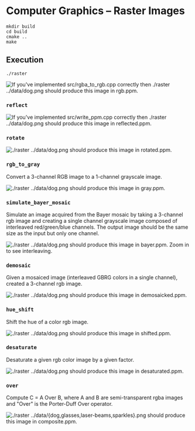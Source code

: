 # Computer Graphics – Raster Images

    mkdir build
    cd build
    cmake ..
    make

## Execution

    ./raster


![If you've implemented `src/rgba_to_rgb.cpp` correctly then `./raster
../data/dog.png` should produce this image in
`rgb.ppm`.](images/rgb.png) 

### `reflect`

![If you've implemented `src/write_ppm.cpp` correctly then `./raster
../data/dog.png` should produce this image in
`reflected.ppm`.](images/reflected.png) 

### `rotate`

![`./raster
../data/dog.png` should produce this image in
`rotated.ppm`.](images/rotated.png) 

### `rgb_to_gray`

Convert a 3-channel RGB image to a 1-channel grayscale image.

![`./raster
../data/dog.png` should produce this image in
`gray.ppm`.](images/gray.png) 

### `simulate_bayer_mosaic`

Simulate an image acquired from the Bayer mosaic by taking a 3-channel rgb image
and creating a single channel grayscale image composed of interleaved
red/green/blue channels. The output image should be the same size as the input but only one
channel.

![`./raster
../data/dog.png` should produce this image in
`bayer.ppm`. **Zoom in** to see interleaving.](images/bayer.png) 

### `demosaic`

Given a mosaiced image (interleaved GBRG colors in a single channel), created a
3-channel rgb image.

![`./raster ../data/dog.png` should produce this image in
`demosaicked.ppm`.](images/demosaicked.png) 


### `hue_shift`

Shift the hue of a color rgb image. 

![`./raster
../data/dog.png` should produce this image in
`shifted.ppm`.](images/shifted.png) 

### `desaturate`

Desaturate a given rgb color image by a given factor.

![`./raster
../data/dog.png` should produce this image in
`desaturated.ppm`.](images/desaturated.png) 

### `over`

Compute C = A Over B, where A and B are semi-transparent rgba images and
"Over" is the Porter-Duff Over operator.

![`./raster
../data/{dog,glasses,laser-beams,sparkles}.png` should produce this image in
`composite.ppm`.](images/composite.png) 


